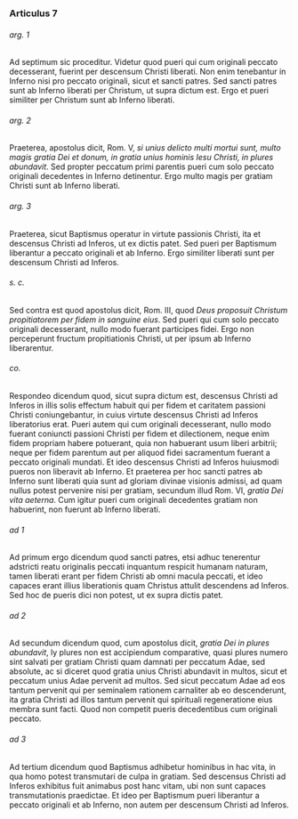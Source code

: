 ### Articulus 7

###### arg. 1
Ad septimum sic proceditur. Videtur quod pueri qui cum originali peccato decesserant, fuerint per descensum Christi liberati. Non enim tenebantur in Inferno nisi pro peccato originali, sicut et sancti patres. Sed sancti patres sunt ab Inferno liberati per Christum, ut supra dictum est. Ergo et pueri similiter per Christum sunt ab Inferno liberati.

###### arg. 2
Praeterea, apostolus dicit, Rom. V, *si unius delicto multi mortui sunt, multo magis gratia Dei et donum, in gratia unius hominis Iesu Christi, in plures abundavit*. Sed propter peccatum primi parentis pueri cum solo peccato originali decedentes in Inferno detinentur. Ergo multo magis per gratiam Christi sunt ab Inferno liberati.

###### arg. 3
Praeterea, sicut Baptismus operatur in virtute passionis Christi, ita et descensus Christi ad Inferos, ut ex dictis patet. Sed pueri per Baptismum liberantur a peccato originali et ab Inferno. Ergo similiter liberati sunt per descensum Christi ad Inferos.

###### s. c.
Sed contra est quod apostolus dicit, Rom. III, quod *Deus proposuit Christum propitiatorem per fidem in sanguine eius*. Sed pueri qui cum solo peccato originali decesserant, nullo modo fuerant participes fidei. Ergo non perceperunt fructum propitiationis Christi, ut per ipsum ab Inferno liberarentur.

###### co.
Respondeo dicendum quod, sicut supra dictum est, descensus Christi ad Inferos in illis solis effectum habuit qui per fidem et caritatem passioni Christi coniungebantur, in cuius virtute descensus Christi ad Inferos liberatorius erat. Pueri autem qui cum originali decesserant, nullo modo fuerant coniuncti passioni Christi per fidem et dilectionem, neque enim fidem propriam habere potuerant, quia non habuerant usum liberi arbitrii; neque per fidem parentum aut per aliquod fidei sacramentum fuerant a peccato originali mundati. Et ideo descensus Christi ad Inferos huiusmodi pueros non liberavit ab Inferno. Et praeterea per hoc sancti patres ab Inferno sunt liberati quia sunt ad gloriam divinae visionis admissi, ad quam nullus potest pervenire nisi per gratiam, secundum illud Rom. VI, *gratia Dei vita aeterna*. Cum igitur pueri cum originali decedentes gratiam non habuerint, non fuerunt ab Inferno liberati.

###### ad 1
Ad primum ergo dicendum quod sancti patres, etsi adhuc tenerentur adstricti reatu originalis peccati inquantum respicit humanam naturam, tamen liberati erant per fidem Christi ab omni macula peccati, et ideo capaces erant illius liberationis quam Christus attulit descendens ad Inferos. Sed hoc de pueris dici non potest, ut ex supra dictis patet.

###### ad 2
Ad secundum dicendum quod, cum apostolus dicit, *gratia Dei in plures abundavit*, ly plures non est accipiendum comparative, quasi plures numero sint salvati per gratiam Christi quam damnati per peccatum Adae, sed absolute, ac si diceret quod gratia unius Christi abundavit in multos, sicut et peccatum unius Adae pervenit ad multos. Sed sicut peccatum Adae ad eos tantum pervenit qui per seminalem rationem carnaliter ab eo descenderunt, ita gratia Christi ad illos tantum pervenit qui spirituali regeneratione eius membra sunt facti. Quod non competit pueris decedentibus cum originali peccato.

###### ad 3
Ad tertium dicendum quod Baptismus adhibetur hominibus in hac vita, in qua homo potest transmutari de culpa in gratiam. Sed descensus Christi ad Inferos exhibitus fuit animabus post hanc vitam, ubi non sunt capaces transmutationis praedictae. Et ideo per Baptismum pueri liberantur a peccato originali et ab Inferno, non autem per descensum Christi ad Inferos.

